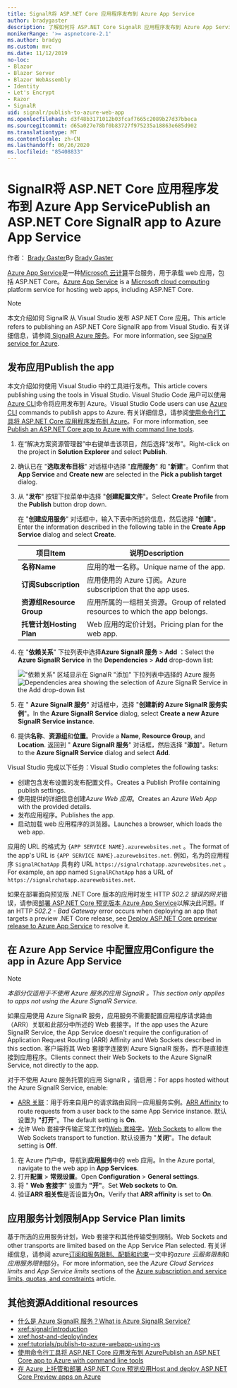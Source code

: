 ```yaml
---
title: SignalR将 ASP.NET Core 应用程序发布到 Azure App Service
author: bradygaster
description: 了解如何将 ASP.NET Core SignalR 应用程序发布到 Azure App Service。
monikerRange: '>= aspnetcore-2.1'
ms.author: bradyg
ms.custom: mvc
ms.date: 11/12/2019
no-loc:
- Blazor
- Blazor Server
- Blazor WebAssembly
- Identity
- Let's Encrypt
- Razor
- SignalR
uid: signalr/publish-to-azure-web-app
ms.openlocfilehash: d3f48b3171012b03fcaf7665c2089b27d37bbeca
ms.sourcegitcommit: d65a027e78bf0b83727f975235a18863e685d902
ms.translationtype: MT
ms.contentlocale: zh-CN
ms.lasthandoff: 06/26/2020
ms.locfileid: "85408833"
---
```

# <a name="publish-an-aspnet-core-signalr-app-to-azure-app-service"></a><span data-ttu-id="768b1-103">SignalR将 ASP.NET Core 应用程序发布到 Azure App Service</span><span class="sxs-lookup"><span data-stu-id="768b1-103">Publish an ASP.NET Core SignalR app to Azure App Service</span></span>

<span data-ttu-id="768b1-104">作者： [Brady Gaster](https://twitter.com/bradygaster)</span><span class="sxs-lookup"><span data-stu-id="768b1-104">By [Brady Gaster](https://twitter.com/bradygaster)</span></span>

<span data-ttu-id="768b1-105">[Azure App Service](/azure/app-service/app-service-web-overview)是一种[Microsoft 云计算](https://azure.microsoft.com/)平台服务，用于承载 web 应用，包括 ASP.NET Core。</span><span class="sxs-lookup"><span data-stu-id="768b1-105">[Azure App Service](/azure/app-service/app-service-web-overview) is a [Microsoft cloud computing](https://azure.microsoft.com/) platform service for hosting web apps, including ASP.NET Core.</span></span>

> [!NOTE]
> <span data-ttu-id="768b1-106">本文介绍如何 SignalR 从 Visual Studio 发布 ASP.NET Core 应用。</span><span class="sxs-lookup"><span data-stu-id="768b1-106">This article refers to publishing an ASP.NET Core SignalR app from Visual Studio.</span></span> <span data-ttu-id="768b1-107">有关详细信息，请参阅[ SignalR Azure 服务](https://azure.microsoft.com/services/signalr-service)。</span><span class="sxs-lookup"><span data-stu-id="768b1-107">For more information, see [SignalR service for Azure](https://azure.microsoft.com/services/signalr-service).</span></span>

## <a name="publish-the-app"></a><span data-ttu-id="768b1-108">发布应用</span><span class="sxs-lookup"><span data-stu-id="768b1-108">Publish the app</span></span>

<span data-ttu-id="768b1-109">本文介绍如何使用 Visual Studio 中的工具进行发布。</span><span class="sxs-lookup"><span data-stu-id="768b1-109">This article covers publishing using the tools in Visual Studio.</span></span> <span data-ttu-id="768b1-110">Visual Studio Code 用户可以使用[Azure CLI](/cli/azure)命令将应用发布到 Azure。</span><span class="sxs-lookup"><span data-stu-id="768b1-110">Visual Studio Code users can use [Azure CLI](/cli/azure) commands to publish apps to Azure.</span></span> <span data-ttu-id="768b1-111">有关详细信息，请参阅[使用命令行工具将 ASP.NET Core 应用程序发布到 Azure](/azure/app-service/app-service-web-get-started-dotnet)。</span><span class="sxs-lookup"><span data-stu-id="768b1-111">For more information, see [Publish an ASP.NET Core app to Azure with command line tools](/azure/app-service/app-service-web-get-started-dotnet).</span></span>

1. <span data-ttu-id="768b1-112">在“解决方案资源管理器”中右键单击该项目，然后选择“发布”。</span><span class="sxs-lookup"><span data-stu-id="768b1-112">Right-click on the project in **Solution Explorer** and select **Publish**.</span></span>

1. <span data-ttu-id="768b1-113">确认已在 "**选取发布目标**" 对话框中选择 "**应用服务**" 和 "**新建**"。</span><span class="sxs-lookup"><span data-stu-id="768b1-113">Confirm that **App Service** and **Create new** are selected in the **Pick a publish target** dialog.</span></span>

1. <span data-ttu-id="768b1-114">从 "**发布**" 按钮下拉菜单中选择 "**创建配置文件**"。</span><span class="sxs-lookup"><span data-stu-id="768b1-114">Select **Create Profile** from the **Publish** button drop down.</span></span>

   <span data-ttu-id="768b1-115">在 "**创建应用服务**" 对话框中，输入下表中所述的信息，然后选择 "**创建**"。</span><span class="sxs-lookup"><span data-stu-id="768b1-115">Enter the information described in the following table in the **Create App Service** dialog and select **Create**.</span></span>

   | <span data-ttu-id="768b1-116">项目</span><span class="sxs-lookup"><span data-stu-id="768b1-116">Item</span></span>               | <span data-ttu-id="768b1-117">说明</span><span class="sxs-lookup"><span data-stu-id="768b1-117">Description</span></span> |
   | ------------------ | ----------- |
   | <span data-ttu-id="768b1-118">**名称**</span><span class="sxs-lookup"><span data-stu-id="768b1-118">**Name**</span></span>           | <span data-ttu-id="768b1-119">应用的唯一名称。</span><span class="sxs-lookup"><span data-stu-id="768b1-119">Unique name of the app.</span></span> |
   | <span data-ttu-id="768b1-120">**订阅**</span><span class="sxs-lookup"><span data-stu-id="768b1-120">**Subscription**</span></span>   | <span data-ttu-id="768b1-121">应用使用的 Azure 订阅。</span><span class="sxs-lookup"><span data-stu-id="768b1-121">Azure subscription that the app uses.</span></span> |
   | <span data-ttu-id="768b1-122">**资源组**</span><span class="sxs-lookup"><span data-stu-id="768b1-122">**Resource Group**</span></span> | <span data-ttu-id="768b1-123">应用所属的一组相关资源。</span><span class="sxs-lookup"><span data-stu-id="768b1-123">Group of related resources to which the app belongs.</span></span> |
   | <span data-ttu-id="768b1-124">**托管计划**</span><span class="sxs-lookup"><span data-stu-id="768b1-124">**Hosting Plan**</span></span>   | <span data-ttu-id="768b1-125">Web 应用的定价计划。</span><span class="sxs-lookup"><span data-stu-id="768b1-125">Pricing plan for the web app.</span></span> |

1. <span data-ttu-id="768b1-126">在 "**依赖关系**" 下拉列表中选择**Azure SignalR 服务**  >  **Add** ：</span><span class="sxs-lookup"><span data-stu-id="768b1-126">Select the **Azure SignalR Service** in the **Dependencies** > **Add** drop-down list:</span></span>

   <span data-ttu-id="768b1-127">!["依赖关系" 区域显示在 SignalR "添加" 下拉列表中选择的 Azure 服务](publish-to-azure-web-app/_static/signalr-service-dependency.png)</span><span class="sxs-lookup"><span data-stu-id="768b1-127">![Dependencies area showing the selection of Azure SignalR Service in the Add drop-down list](publish-to-azure-web-app/_static/signalr-service-dependency.png)</span></span>

1. <span data-ttu-id="768b1-128">在 " **Azure SignalR 服务**" 对话框中，选择 "**创建新的 Azure SignalR 服务实例**"。</span><span class="sxs-lookup"><span data-stu-id="768b1-128">In the **Azure SignalR Service** dialog, select **Create a new Azure SignalR Service instance**.</span></span>

1. <span data-ttu-id="768b1-129">提供**名称**、**资源组**和**位置**。</span><span class="sxs-lookup"><span data-stu-id="768b1-129">Provide a **Name**, **Resource Group**, and **Location**.</span></span> <span data-ttu-id="768b1-130">返回到 " **Azure SignalR 服务**" 对话框，然后选择 "**添加**"。</span><span class="sxs-lookup"><span data-stu-id="768b1-130">Return to the **Azure SignalR Service** dialog and select **Add**.</span></span>

<span data-ttu-id="768b1-131">Visual Studio 完成以下任务：</span><span class="sxs-lookup"><span data-stu-id="768b1-131">Visual Studio completes the following tasks:</span></span>

* <span data-ttu-id="768b1-132">创建包含发布设置的发布配置文件。</span><span class="sxs-lookup"><span data-stu-id="768b1-132">Creates a Publish Profile containing publish settings.</span></span>
* <span data-ttu-id="768b1-133">使用提供的详细信息创建*Azure Web 应用*。</span><span class="sxs-lookup"><span data-stu-id="768b1-133">Creates an *Azure Web App* with the provided details.</span></span>
* <span data-ttu-id="768b1-134">发布应用程序。</span><span class="sxs-lookup"><span data-stu-id="768b1-134">Publishes the app.</span></span>
* <span data-ttu-id="768b1-135">启动加载 web 应用程序的浏览器。</span><span class="sxs-lookup"><span data-stu-id="768b1-135">Launches a browser, which loads the web app.</span></span>

<span data-ttu-id="768b1-136">应用的 URL 的格式为 `{APP SERVICE NAME}.azurewebsites.net` 。</span><span class="sxs-lookup"><span data-stu-id="768b1-136">The format of the app's URL is `{APP SERVICE NAME}.azurewebsites.net`.</span></span> <span data-ttu-id="768b1-137">例如，名为的应用程序 `SignalRChatApp` 具有的 URL `https://signalrchatapp.azurewebsites.net` 。</span><span class="sxs-lookup"><span data-stu-id="768b1-137">For example, an app named `SignalRChatApp` has a URL of `https://signalrchatapp.azurewebsites.net`.</span></span>

<span data-ttu-id="768b1-138">如果在部署面向预览版 .NET Core 版本的应用时发生 HTTP *502.2 错误的网关*错误，请参阅[部署 ASP.NET Core 预览版本 Azure App Service](xref:host-and-deploy/azure-apps/index#deploy-aspnet-core-preview-release-to-azure-app-service)以解决此问题。</span><span class="sxs-lookup"><span data-stu-id="768b1-138">If an HTTP *502.2 - Bad Gateway* error occurs when deploying an app that targets a preview .NET Core release, see [Deploy ASP.NET Core preview release to Azure App Service](xref:host-and-deploy/azure-apps/index#deploy-aspnet-core-preview-release-to-azure-app-service) to resolve it.</span></span>

## <a name="configure-the-app-in-azure-app-service"></a><span data-ttu-id="768b1-139">在 Azure App Service 中配置应用</span><span class="sxs-lookup"><span data-stu-id="768b1-139">Configure the app in Azure App Service</span></span>

> [!NOTE]
> <span data-ttu-id="768b1-140">*本部分仅适用于不使用 Azure 服务的应用 SignalR 。*</span><span class="sxs-lookup"><span data-stu-id="768b1-140">*This section only applies to apps not using the Azure SignalR Service.*</span></span>
>
> <span data-ttu-id="768b1-141">如果应用使用 Azure SignalR 服务，应用服务不需要配置应用程序请求路由（ARR）关联和此部分中所述的 Web 套接字。</span><span class="sxs-lookup"><span data-stu-id="768b1-141">If the app uses the Azure SignalR Service, the App Service doesn't require the configuration of Application Request Routing (ARR) Affinity and Web Sockets described in this section.</span></span> <span data-ttu-id="768b1-142">客户端将其 Web 套接字连接到 Azure SignalR 服务，而不是直接连接到应用程序。</span><span class="sxs-lookup"><span data-stu-id="768b1-142">Clients connect their Web Sockets to the Azure SignalR Service, not directly to the app.</span></span>

<span data-ttu-id="768b1-143">对于不使用 Azure 服务托管的应用 SignalR ，请启用：</span><span class="sxs-lookup"><span data-stu-id="768b1-143">For apps hosted without the Azure SignalR Service, enable:</span></span>

* <span data-ttu-id="768b1-144">[ARR 关联](https://azure.github.io/AppService/2016/05/16/Disable-Session-affinity-cookie-(ARR-cookie)-for-Azure-web-apps.html)：用于将来自用户的请求路由回同一应用服务实例。</span><span class="sxs-lookup"><span data-stu-id="768b1-144">[ARR Affinity](https://azure.github.io/AppService/2016/05/16/Disable-Session-affinity-cookie-(ARR-cookie)-for-Azure-web-apps.html) to route requests from a user back to the same App Service instance.</span></span> <span data-ttu-id="768b1-145">默认设置为 **"打开**"。</span><span class="sxs-lookup"><span data-stu-id="768b1-145">The default setting is **On**.</span></span>
* <span data-ttu-id="768b1-146">允许 Web 套接字传输正常工作的[Web 套接字](xref:fundamentals/websockets)。</span><span class="sxs-lookup"><span data-stu-id="768b1-146">[Web Sockets](xref:fundamentals/websockets) to allow the Web Sockets transport to function.</span></span> <span data-ttu-id="768b1-147">默认设置为 "**关闭**"。</span><span class="sxs-lookup"><span data-stu-id="768b1-147">The default setting is **Off**.</span></span>

1. <span data-ttu-id="768b1-148">在 Azure 门户中，导航到**应用服务**中的 web 应用。</span><span class="sxs-lookup"><span data-stu-id="768b1-148">In the Azure portal, navigate to the web app in **App Services**.</span></span>
1. <span data-ttu-id="768b1-149">打开**配置**  >  **常规设置**。</span><span class="sxs-lookup"><span data-stu-id="768b1-149">Open **Configuration** > **General settings**.</span></span>
1. <span data-ttu-id="768b1-150">将 " **Web 套接字**" 设置为 **"开"**。</span><span class="sxs-lookup"><span data-stu-id="768b1-150">Set **Web sockets** to **On**.</span></span>
1. <span data-ttu-id="768b1-151">验证**ARR 相关性**是否设置为**On**。</span><span class="sxs-lookup"><span data-stu-id="768b1-151">Verify that **ARR affinity** is set to **On**.</span></span>

## <a name="app-service-plan-limits"></a><span data-ttu-id="768b1-152">应用服务计划限制</span><span class="sxs-lookup"><span data-stu-id="768b1-152">App Service Plan limits</span></span>

<span data-ttu-id="768b1-153">基于所选的应用服务计划，Web 套接字和其他传输受到限制。</span><span class="sxs-lookup"><span data-stu-id="768b1-153">Web Sockets and other transports are limited based on the App Service Plan selected.</span></span> <span data-ttu-id="768b1-154">有关详细信息，请参阅 azure[订阅和服务限制、配额和约束](/azure/azure-subscription-service-limits#app-service-limits)一文中的*azure 云服务限制*和*应用服务限制*部分。</span><span class="sxs-lookup"><span data-stu-id="768b1-154">For more information, see the *Azure Cloud Services limits* and *App Service limits* sections of the [Azure subscription and service limits, quotas, and constraints](/azure/azure-subscription-service-limits#app-service-limits) article.</span></span>

## <a name="additional-resources"></a><span data-ttu-id="768b1-155">其他资源</span><span class="sxs-lookup"><span data-stu-id="768b1-155">Additional resources</span></span>

* <span data-ttu-id="768b1-156">[什么是 Azure SignalR 服务？](/azure/azure-signalr/signalr-overview)</span><span class="sxs-lookup"><span data-stu-id="768b1-156">[What is Azure SignalR Service?](/azure/azure-signalr/signalr-overview)</span></span>
* <xref:signalr/introduction>
* <xref:host-and-deploy/index>
* <xref:tutorials/publish-to-azure-webapp-using-vs>
* [<span data-ttu-id="768b1-157">使用命令行工具将 ASP.NET Core 应用发布到 Azure</span><span class="sxs-lookup"><span data-stu-id="768b1-157">Publish an ASP.NET Core app to Azure with command line tools</span></span>](/azure/app-service/app-service-web-get-started-dotnet)
* [<span data-ttu-id="768b1-158">在 Azure 上托管和部署 ASP.NET Core 预览应用</span><span class="sxs-lookup"><span data-stu-id="768b1-158">Host and deploy ASP.NET Core Preview apps on Azure</span></span>](xref:host-and-deploy/azure-apps/index#deploy-aspnet-core-preview-release-to-azure-app-service)
